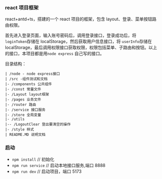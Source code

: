 ### react 项目框架

react+antd+ts，搭建的一个 react 项目的框架，包含 layout、登录、菜单按钮路由权限。

首先进入登录页面，输入账号密码后，调用登录接口，登录成功后，将 `loginToken`存储在 localStorage，然后获取用户信息接口，将 `userInfo`存储在 localStorage，最后调用权限接口获取权限，权限包括菜单、子路由和按钮。以上的接口，本项目都是用`node express` 自己写的接口。

目录结构：

```
| /node - node express接口
| /src -组件测试和文档
|- /components 公共组件
|- /const 常量文件
|- /Layout layout框架
|- /pages 业务文件
|- /router 路由
|- /service 接口服务
|- /store 全局变量
|- /utils
|-- /LogoutClear 登出要清空的操作
|- /style 样式
| README.MD 说明文档
```

### 启动

- `npm install` // 初始化
- `npm run service` // 启动本地接口服务,端口 8888
- `npm run dev` // 启动项目，端口 5173
